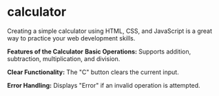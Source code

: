 # calculator
Creating a simple calculator using HTML, CSS, and JavaScript is a great way to practice your web development skills. 


**Features of the Calculator**
**Basic Operations:** 
Supports addition, subtraction, multiplication, and division.

**Clear Functionality:**
The "C" button clears the current input.

**Error Handling:**
Displays "Error" if an invalid operation is attempted.

